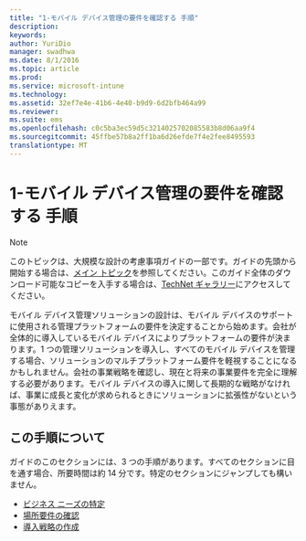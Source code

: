 ```yaml
---
title: "1-モバイル デバイス管理の要件を確認する 手順"
description: 
keywords: 
author: YuriDio
manager: swadhwa
ms.date: 8/1/2016
ms.topic: article
ms.prod: 
ms.service: microsoft-intune
ms.technology: 
ms.assetid: 32ef7e4e-41b6-4e40-b9d9-6d2bfb464a99
ms.reviewer: 
ms.suite: ems
ms.openlocfilehash: c0c5ba3ec59d5c3214025702085583b8d06aa9f4
ms.sourcegitcommit: 45ffbe57b8a2ff1ba6d26efde7f4e2fee8495593
translationtype: MT
---
```

# <a name="-1---"></a>1-モバイル デバイス管理の要件を確認する 手順

>[!NOTE]
>このトピックは、大規模な設計の考慮事項ガイドの一部です。ガイドの先頭から開始する場合は、[メイン トピック](mdm-design-considerations-guide.md)を参照してください。このガイド全体のダウンロード可能なコピーを入手する場合は、[TechNet ギャラリー](https://gallery.technet.microsoft.com/Mobile-Device-Management-7d401582)にアクセスしてください。

モバイル デバイス管理ソリューションの設計は、モバイル デバイスのサポートに使用される管理プラットフォームの要件を決定することから始めます。会社が全体的に導入しているモバイル デバイスによりプラットフォームの要件が決まります。1 つの管理ソリューションを導入し、すべてのモバイル デバイスを管理する場合、ソリューションのマルチプラットフォーム要件を軽視することになるかもしれません。会社の事業戦略を確認し、現在と将来の事業要件を完全に理解する必要があります。モバイル デバイスの導入に関して長期的な戦略がなければ、事業に成長と変化が求められるときにソリューションに拡張性がないという事態がありえます。 

## <a name=""></a>この手順について

ガイドのこのセクションには、3 つの手順があります。すべてのセクションに目を通す場合、所要時間は約 14 分です。特定のセクションにジャンプしても構いません。

- [ビジネス ニーズの特定](mdm-identify-business-needs.md)
- [場所要件の確認](mdm-specify-mdm-location-requirements.md)
- [導入戦略の作成](mdm-develop-mdm-adoption-strategy.md)
